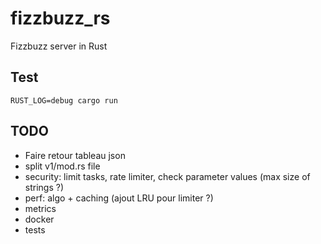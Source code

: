 # fizzbuzz_rs
Fizzbuzz server in Rust

## Test

```
RUST_LOG=debug cargo run
```

## TODO

- Faire retour tableau json
- split v1/mod.rs file
- security: limit tasks, rate limiter, check parameter values (max size of strings ?)
- perf: algo + caching (ajout LRU pour limiter ?)
- metrics
- docker
- tests
